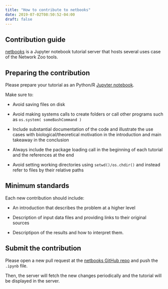 ```yaml
---
title: "How to contribute to netbooks"
date: 2019-07-02T08:50:52-04:00
draft: false
---
```


## Contribution guide

[netbooks](http://netbooks.networkmedicine.org) is a Jupyter notebook tutorial server that hosts several uses case of the Network Zoo tools.


## Preparing the contribution

Please prepare your tutorial as an Python/R [Jupyter notebook](https://jupyter.org/).

Make sure to:

- Avoid saving files on disk

- Avoid making systems calls to create folders or call  other programs such as `os.system( someBashCommand )`

- Include substantial documentation of the code and illustrate the use cases with biological/theoretical motivation in the introduction and main takeaway in the conclusion

- Always include the package loading call in the beginning of each tutorial and the references at the end

- Avoid setting working directories using `setwd()/os.chdir()` and instead refer to files by their relative paths

## Minimum standards

Each new contribution should include:

- An introduction that describes the problem at a higher level

- Description of input data files and providing links to their original sources

- Descriptipon of the results and how to interpret them.


## Submit the contribution

Please open a new pull request at the [netbooks GitHub repo](https://github.com/netZoo/netbooks) and push the `.ipynb` file.

Then, the server will fetch the new changes periodically and the tutorial will be displayed in the server.
